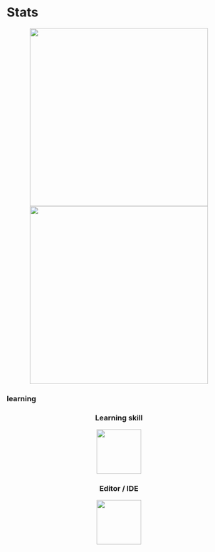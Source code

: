 # Stats

<p align="center">
    <a href="https://github.com/AnnkoATAMA">
        <img height=400 align="center" src="https://git-hub-readme-stats-l2xb.vercel.app/api?username=AnnkoATAMA&theme=cobalt&title_color=00bfff&show_icons=true&count_private=true"/>
    </a>
    <a href="https://github.com/AnnkoATAMA">
        <img height=400 align="center" src="https://github-readme-stats.vercel.app/api/top-langs/?username=AnnkoATAMA&theme=cobalt&title_color=00bfff&show_icons=true&count_private=true"/>
    </a>
</p>

### learning

<p align="center">
    <h3 align="center">Learning skill</h3>
    <p  align="center">
        <a href="https://skillicons.dev">
            <img height=100 src="https://skillicons.dev/icons?i=java,go,html,css,vue,react&perline=5&theme=dark">
        </a>
    </p>
    <h3 align="center">Editor / IDE</h3>
    <p align="center">
        <a href="https://skillicons.dev">
            <img height=100 src="https://skillicons.dev/icons?i=idea,webstorm,vscode&theme=dark">
        </a>
    </p>
</p>
